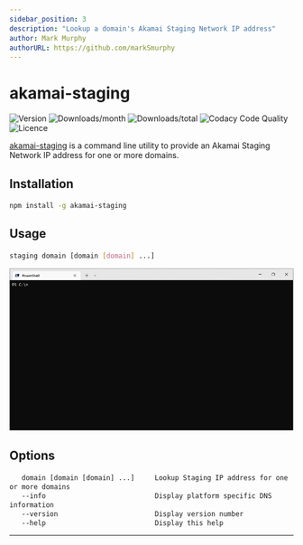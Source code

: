 ```yaml
---
sidebar_position: 3
description: "Lookup a domain's Akamai Staging Network IP address"
author: Mark Murphy
authorURL: https://github.com/markSmurphy
---
```


# akamai-staging

![Version](https://img.shields.io/npm/v/akamai-staging.svg?label=version&style=plastic)
![Downloads/month](https://img.shields.io/npm/dm/akamai-staging.svg?style=plastic)
![Downloads/total](https://img.shields.io/npm/dt/akamai-staging?label=downloads%20%28total%29&style=plastic)
![Codacy Code Quality](https://img.shields.io/codacy/grade/26159c659fcf42b3be8e17b712ca28bf?style=plastic)
![Licence](https://img.shields.io/npm/l/akamai-staging.svg?style=plastic)

[akamai-staging](https://github.com/MarkSMurphy/akamai-staging#readme) is a command line utility to provide an Akamai Staging Network IP address for one or more domains.

## Installation

```bash
npm install -g akamai-staging
```

## Usage

```bash
staging domain [domain [domain] ...]
```

![akamai-staging screenshot recording](./img/screenshot-staging.gif)

## Options

```text
   domain [domain [domain] ...]     Lookup Staging IP address for one or more domains
   --info                           Display platform specific DNS information
   --version                        Display version number
   --help                           Display this help
```

---
